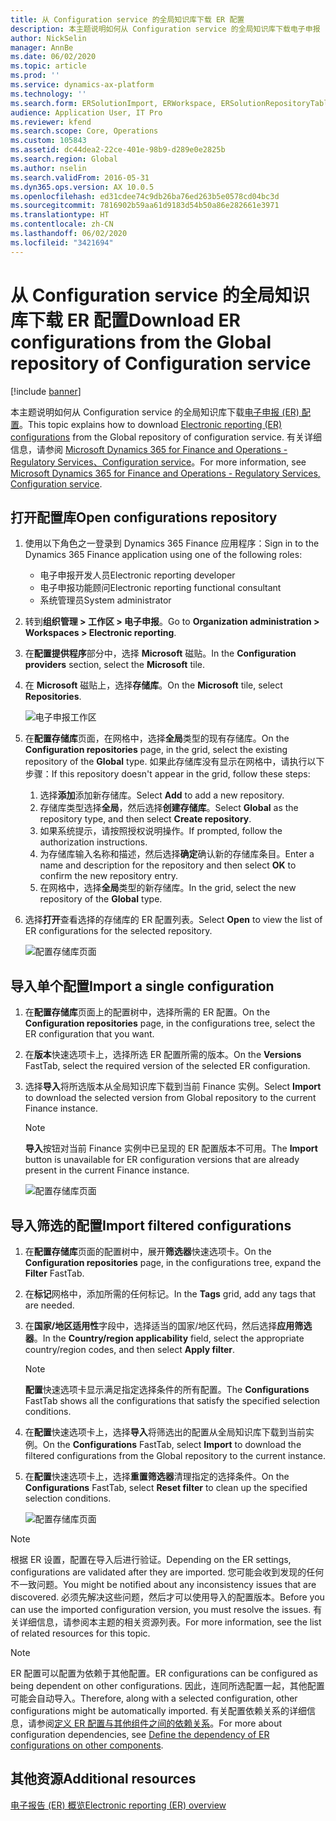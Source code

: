 ```yaml
---
title: 从 Configuration service 的全局知识库下载 ER 配置
description: 本主题说明如何从 Configuration service 的全局知识库下载电子申报 (ER) 配置。
author: NickSelin
manager: AnnBe
ms.date: 06/02/2020
ms.topic: article
ms.prod: ''
ms.service: dynamics-ax-platform
ms.technology: ''
ms.search.form: ERSolutionImport, ERWorkspace, ERSolutionRepositoryTable
audience: Application User, IT Pro
ms.reviewer: kfend
ms.search.scope: Core, Operations
ms.custom: 105843
ms.assetid: dc44dea2-22ce-401e-98b9-d289e0e2825b
ms.search.region: Global
ms.author: nselin
ms.search.validFrom: 2016-05-31
ms.dyn365.ops.version: AX 10.0.5
ms.openlocfilehash: ed31cdee74c9db26ba76ed263b5e0578cd04bc3d
ms.sourcegitcommit: 7816902b59aa61d9183d54b50a86e282661e3971
ms.translationtype: HT
ms.contentlocale: zh-CN
ms.lasthandoff: 06/02/2020
ms.locfileid: "3421694"
---
```

# <a name="download-er-configurations-from-the-global-repository-of-configuration-service"></a><span data-ttu-id="c50f4-103">从 Configuration service 的全局知识库下载 ER 配置</span><span class="sxs-lookup"><span data-stu-id="c50f4-103">Download ER configurations from the Global repository of Configuration service</span></span>

[!include [banner](../includes/banner.md)]

<span data-ttu-id="c50f4-104">本主题说明如何从 Configuration service 的全局知识库下载[电子申报 (ER) 配置](general-electronic-reporting.md#Configuration)。</span><span class="sxs-lookup"><span data-stu-id="c50f4-104">This topic explains how to download [Electronic reporting (ER) configurations](general-electronic-reporting.md#Configuration) from the Global repository of configuration service.</span></span> <span data-ttu-id="c50f4-105">有关详细信息，请参阅 [Microsoft Dynamics 365 for Finance and Operations - Regulatory Services、Configuration service](https://docs.microsoft.com/business-applications-release-notes/october18/dynamics365-finance-operations/regulatory-service-configuration)。</span><span class="sxs-lookup"><span data-stu-id="c50f4-105">For more information, see [Microsoft Dynamics 365 for Finance and Operations - Regulatory Services, Configuration service](https://docs.microsoft.com/business-applications-release-notes/october18/dynamics365-finance-operations/regulatory-service-configuration).</span></span>

## <a name="open-configurations-repository"></a><span data-ttu-id="c50f4-106">打开配置库</span><span class="sxs-lookup"><span data-stu-id="c50f4-106">Open configurations repository</span></span>

1. <span data-ttu-id="c50f4-107">使用以下角色之一登录到 Dynamics 365 Finance 应用程序：</span><span class="sxs-lookup"><span data-stu-id="c50f4-107">Sign in to the Dynamics 365 Finance application using one of the following roles:</span></span>

    - <span data-ttu-id="c50f4-108">电子申报开发人员</span><span class="sxs-lookup"><span data-stu-id="c50f4-108">Electronic reporting developer</span></span>
    - <span data-ttu-id="c50f4-109">电子申报功能顾问</span><span class="sxs-lookup"><span data-stu-id="c50f4-109">Electronic reporting functional consultant</span></span>
    - <span data-ttu-id="c50f4-110">系统管理员</span><span class="sxs-lookup"><span data-stu-id="c50f4-110">System administrator</span></span>

2. <span data-ttu-id="c50f4-111">转到**组织管理 > 工作区 > 电子申报**。</span><span class="sxs-lookup"><span data-stu-id="c50f4-111">Go to **Organization administration > Workspaces > Electronic reporting**.</span></span>
3. <span data-ttu-id="c50f4-112">在**配置提供程序**部分中，选择 **Microsoft** 磁贴。</span><span class="sxs-lookup"><span data-stu-id="c50f4-112">In the **Configuration providers** section, select the **Microsoft** tile.</span></span>
3. <span data-ttu-id="c50f4-113">在 **Microsoft** 磁贴上，选择**存储库**。</span><span class="sxs-lookup"><span data-stu-id="c50f4-113">On the **Microsoft** tile, select **Repositories**.</span></span>

    ![电子申报工作区](./media/er-download-configurations-global-repo-er-workspace.png)

4. <span data-ttu-id="c50f4-115">在**配置存储库**页面，在网格中，选择**全局**类型的现有存储库。</span><span class="sxs-lookup"><span data-stu-id="c50f4-115">On the **Configuration repositories** page, in the grid, select the existing repository of the **Global** type.</span></span> <span data-ttu-id="c50f4-116">如果此存储库没有显示在网格中，请执行以下步骤：</span><span class="sxs-lookup"><span data-stu-id="c50f4-116">If this repository doesn't appear in the grid, follow these steps:</span></span>

    1. <span data-ttu-id="c50f4-117">选择**添加**添加新存储库。</span><span class="sxs-lookup"><span data-stu-id="c50f4-117">Select **Add** to add a new repository.</span></span>
    2. <span data-ttu-id="c50f4-118">存储库类型选择**全局**，然后选择**创建存储库**。</span><span class="sxs-lookup"><span data-stu-id="c50f4-118">Select **Global** as the repository type, and then select **Create repository**.</span></span>
    3. <span data-ttu-id="c50f4-119">如果系统提示，请按照授权说明操作。</span><span class="sxs-lookup"><span data-stu-id="c50f4-119">If prompted, follow the authorization instructions.</span></span>
    4. <span data-ttu-id="c50f4-120">为存储库输入名称和描述，然后选择**确定**确认新的存储库条目。</span><span class="sxs-lookup"><span data-stu-id="c50f4-120">Enter a name and description for the repository and then select **OK** to confirm the new repository entry.</span></span>
    5. <span data-ttu-id="c50f4-121">在网格中，选择**全局**类型的新存储库。</span><span class="sxs-lookup"><span data-stu-id="c50f4-121">In the grid, select the new repository of the **Global** type.</span></span>

5. <span data-ttu-id="c50f4-122">选择**打开**查看选择的存储库的 ER 配置列表。</span><span class="sxs-lookup"><span data-stu-id="c50f4-122">Select **Open** to view the list of ER configurations for the selected repository.</span></span>

    ![配置存储库页面](./media/er-download-configurations-global-repo-repositories-list.png)

## <a name="import-a-single-configuration"></a><span data-ttu-id="c50f4-124">导入单个配置</span><span class="sxs-lookup"><span data-stu-id="c50f4-124">Import a single configuration</span></span>

1. <span data-ttu-id="c50f4-125">在**配置存储库**页面上的配置树中，选择所需的 ER 配置。</span><span class="sxs-lookup"><span data-stu-id="c50f4-125">On the **Configuration repositories** page, in the configurations tree, select the ER configuration that you want.</span></span>
2. <span data-ttu-id="c50f4-126">在**版本**快速选项卡上，选择所选 ER 配置所需的版本。</span><span class="sxs-lookup"><span data-stu-id="c50f4-126">On the **Versions** FastTab, select the required version of the selected ER configuration.</span></span>
3. <span data-ttu-id="c50f4-127">选择**导入**将所选版本从全局知识库下载到当前 Finance 实例。</span><span class="sxs-lookup"><span data-stu-id="c50f4-127">Select **Import** to download the selected version from Global repository to the current Finance instance.</span></span>

    > [!NOTE]
    > <span data-ttu-id="c50f4-128">**导入**按钮对当前 Finance 实例中已呈现的 ER 配置版本不可用。</span><span class="sxs-lookup"><span data-stu-id="c50f4-128">The **Import** button is unavailable for ER configuration versions that are already present in the current Finance instance.</span></span>

    ![配置存储库页面](./media/er-download-configurations-global-repo-repository-content.png)

## <a name="import-filtered-configurations"></a><span data-ttu-id="c50f4-130">导入筛选的配置</span><span class="sxs-lookup"><span data-stu-id="c50f4-130">Import filtered configurations</span></span>

1. <span data-ttu-id="c50f4-131">在**配置存储库**页面的配置树中，展开**筛选器**快速选项卡。</span><span class="sxs-lookup"><span data-stu-id="c50f4-131">On the **Configuration repositories** page, in the configurations tree, expand the **Filter** FastTab.</span></span>
2. <span data-ttu-id="c50f4-132">在**标记**网格中，添加所需的任何标记。</span><span class="sxs-lookup"><span data-stu-id="c50f4-132">In the **Tags** grid, add any tags that are needed.</span></span>
3. <span data-ttu-id="c50f4-133">在**国家/地区适用性**字段中，选择适当的国家/地区代码，然后选择**应用筛选器**。</span><span class="sxs-lookup"><span data-stu-id="c50f4-133">In the **Country/region applicability** field, select the appropriate country/region codes, and then select  **Apply filter**.</span></span>

    > [!NOTE]
    > <span data-ttu-id="c50f4-134">**配置**快速选项卡显示满足指定选择条件的所有配置。</span><span class="sxs-lookup"><span data-stu-id="c50f4-134">The **Configurations** FastTab shows all the configurations that satisfy the specified selection conditions.</span></span>

4. <span data-ttu-id="c50f4-135">在**配置**快速选项卡上，选择**导入**将筛选出的配置从全局知识库下载到当前实例。</span><span class="sxs-lookup"><span data-stu-id="c50f4-135">On the **Configurations** FastTab, select **Import** to download the filtered configurations from the Global repository to the current instance.</span></span>
5. <span data-ttu-id="c50f4-136">在**配置**快速选项卡上，选择**重置筛选器**清理指定的选择条件。</span><span class="sxs-lookup"><span data-stu-id="c50f4-136">On the **Configurations** FastTab, select **Reset filter** to clean up the specified selection conditions.</span></span>

    ![配置存储库页面](./media/er-download-configurations-global-repo-filtered-configurations.png)

> [!NOTE]
> <span data-ttu-id="c50f4-138">根据 ER 设置，配置在导入后进行验证。</span><span class="sxs-lookup"><span data-stu-id="c50f4-138">Depending on the ER settings, configurations are validated after they are imported.</span></span> <span data-ttu-id="c50f4-139">您可能会收到发现的任何不一致问题。</span><span class="sxs-lookup"><span data-stu-id="c50f4-139">You might be notified about any inconsistency issues that are discovered.</span></span> <span data-ttu-id="c50f4-140">必须先解决这些问题，然后才可以使用导入的配置版本。</span><span class="sxs-lookup"><span data-stu-id="c50f4-140">Before you can use the imported configuration version, you must resolve the issues.</span></span> <span data-ttu-id="c50f4-141">有关详细信息，请参阅本主题的相关资源列表。</span><span class="sxs-lookup"><span data-stu-id="c50f4-141">For more information, see the list of related resources for this topic.</span></span>

> [!NOTE]
> <span data-ttu-id="c50f4-142">ER 配置可以配置为依赖于其他配置。</span><span class="sxs-lookup"><span data-stu-id="c50f4-142">ER configurations can be configured as being dependent on other configurations.</span></span> <span data-ttu-id="c50f4-143">因此，连同所选配置一起，其他配置可能会自动导入。</span><span class="sxs-lookup"><span data-stu-id="c50f4-143">Therefore, along with a selected configuration, other configurations might be automatically imported.</span></span> <span data-ttu-id="c50f4-144">有关配置依赖关系的详细信息，请参阅[定义 ER 配置与其他组件之间的依赖关系](tasks/er-define-dependency-er-configurations-from-other-components-july-2017.md)。</span><span class="sxs-lookup"><span data-stu-id="c50f4-144">For more about configuration dependencies, see [Define the dependency of ER configurations on other components](tasks/er-define-dependency-er-configurations-from-other-components-july-2017.md).</span></span>

## <a name="additional-resources"></a><span data-ttu-id="c50f4-145">其他资源</span><span class="sxs-lookup"><span data-stu-id="c50f4-145">Additional resources</span></span>

[<span data-ttu-id="c50f4-146">电子报告 (ER) 概览</span><span class="sxs-lookup"><span data-stu-id="c50f4-146">Electronic reporting (ER) overview</span></span>](general-electronic-reporting.md)
